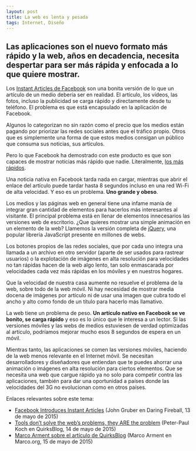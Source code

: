 ```yaml
---
layout: post
title: La web es lenta y pesada
tags: Internet, Diseño
---
```


## Las aplicaciones son el nuevo formato más rápido y la web, años en decadencia, necesita despertar para ser más rápida y enfocada a lo que quiere mostrar.

Los [Instant Articles de Facebook](http://media.fb.com/2015/05/12/instantarticles/) son una bonita versión de lo que un artículo de un medio debería ser en realidad. El artículo, los vídeos, las fotos, incluso la publicidad se carga rápido y directamente desde tu teléfono. El problema es que está encapsulado en la aplicación de Facebook.

Algunos lo categorizan no sin razón como el precio que los medios están pagando por priorizar las redes sociales antes que el tráfico propio. Otros que es simplemente una forma de que estos medios consigan un público que consuma sus noticias, sus artículos.

Pero lo que Facebook ha demostrado con este producto es que son capaces de mostrar noticias más rápido que nadie. Literalmente, [los más rápidos](https://twitter.com/mattjroper/status/598489543478751232).

Una noticia nativa en Facebook tarda nada en cargar, mientras que abrir el enlace del artículo puede tardar hasta 8 segundos incluso en una red Wi-Fi de alta velocidad. Y eso es un problema. **Uno grande y obeso**.

Los medios y las páginas web en general tiene una infame manía de integrar gran cantidad de elementos para hacerlos más interesantes al visitante. El principal problema está en llenar de elementos innecesarios las versiones web de escritorio. ¿Que quieres mostrar una simple animación en un elemento de la web? Llamemos la versión completa de [jQuery](https://jquery.com/), una popular librería JavaScript presente en millones de webs.

Los botones propios de las redes sociales, que por cada uno integra una llamada a un archivo en otro servidor (aparte de ser usados para rastrear usuarios) o la explotación de imágenes en alta resolución para velocidades no tan rápidas hacen de la web algo lento, tan solo enmascarada por velocidades cada vez más rápidas en los móviles y en nuestros hogares.

Que la velocidad de nuestra casa aumente no resuelve el problema de la web, sobre todo de la web móvil. Ni hay necesidad de mostrar media docena de imágenes por artículo ni de usar una imagen que cubra todo el ancho y alto como fondo de un título para hacerlo más llamativo.

La web tiene un problema de peso. **Un artículo nativo en Facebook se ve bonito, se carga rápido** y eso es lo único que le interesa a un lector. Si las versiones móviles y las webs de medios estuviesen de verdad optimizadas al artículo, podríamos mejorar mucho esos 8 segundos de espera en un móvil.

Mientras tanto, las aplicaciones se comen las versiones móviles, haciendo de la web menos relevante en el Internet móvil. Se necesitan desarrolladores y diseñadores que entiendan que te puedes ahorrar una animación o imágenes en alta resolución para ciertos elementos. Que se necesita una web que cargue rápido ya no solo para competir contra las aplicaciones, también para dar una oportunidad a países donde las velocidades del 3G no evolucionan como en otros países.

Enlaces relevantes sobre este tema:

* [Facebook Introduces Instant Articles](http://daringfireball.net/2015/05/facebook_instant_articles) (John Gruber en Daring Fireball, 13 de mayo de 2015)
* [Tools don’t solve the web’s problems, they ARE the problem](http://www.quirksmode.org/blog/archives/2015/05/tools_dont_solv.html) (Peter-Paul Koch en QuirksBlog, 14 de mayo de 2015)
* [Marco Arment sobre el artículo de QuirksBlog](http://www.marco.org/2015/05/15/tools-are-the-problem) (Marco Arment en Marco.org, 15 de mayo de 2015)